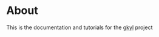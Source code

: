 # About

This is the documentation and tutorials for the
[gkyl](https::bitbucket.org/ammarhakim/gkyl) project


